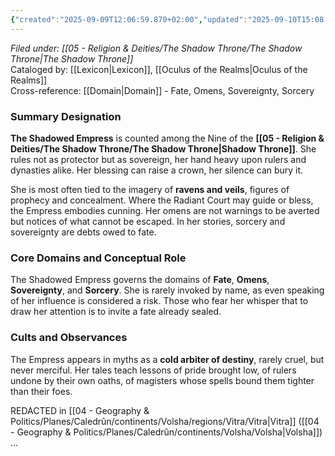 ```yaml
---
{"created":"2025-09-09T12:06:59.870+02:00","updated":"2025-09-10T15:08:54.000+02:00","cssclasses":null,"tags":null,"dg-publish":true,"permalink":"/05-religion-and-deities/the-shadow-throne/the-shadowed-empress/","dgPassFrontmatter":true}
---
```


_Filed under: [[05 - Religion & Deities/The Shadow Throne/The Shadow Throne\|The Shadow Throne]]_  
Cataloged by: [[Lexicon\|Lexicon]], [[Oculus of the Realms\|Oculus of the Realms]]  
Cross-reference: [[Domain\|Domain]] - Fate, Omens, Sovereignty, Sorcery

### Summary Designation
**The Shadowed Empress** is counted among the Nine of the **[[05 - Religion & Deities/The Shadow Throne/The Shadow Throne\|Shadow Throne]]**. She rules not as protector but as sovereign, her hand heavy upon rulers and dynasties alike. Her blessing can raise a crown, her silence can bury it.

She is most often tied to the imagery of **ravens and veils**, figures of prophecy and concealment. Where the Radiant Court may guide or bless, the Empress embodies cunning. Her omens are not warnings to be averted but notices of what cannot be escaped. In her stories, sorcery and sovereignty are debts owed to fate.

### Core Domains and Conceptual Role
The Shadowed Empress governs the domains of **Fate**, **Omens**, **Sovereignty**, and **Sorcery**. She is rarely invoked by name, as even speaking of her influence is considered a risk. Those who fear her whisper that to draw her attention is to invite a fate already sealed.

### Cults and Observances
The Empress appears in myths as a **cold arbiter of destiny**, rarely cruel, but never merciful. Her tales teach lessons of pride brought low, of rulers undone by their own oaths, of magisters whose spells bound them tighter than their foes.

REDACTED in [[04 - Geography & Politics/Planes/Caledrûn/continents/Volsha/regions/Vitra/Vitra\|Vitra]] ([[04 - Geography & Politics/Planes/Caledrûn/continents/Volsha/Volsha\|Volsha]]) ...